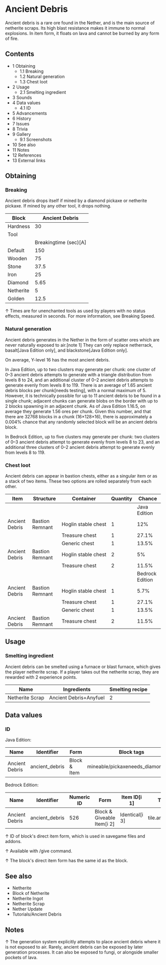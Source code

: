 # Ancient Debris
Ancient debris is a rare ore found in the Nether, and is the main source of netherite scraps. Its high blast resistance makes it immune to normal explosions. In item form, it floats on lava and cannot be burned by any form of fire.

## Contents
- 1 Obtaining
	- 1.1 Breaking
	- 1.2 Natural generation
	- 1.3 Chest loot
- 2 Usage
	- 2.1 Smelting ingredient
- 3 Sounds
- 4 Data values
	- 4.1 ID
- 5 Advancements
- 6 History
- 7 Issues
- 8 Trivia
- 9 Gallery
	- 9.1 Screenshots
- 10 See also
- 11 Notes
- 12 References
- 13 External links

## Obtaining
### Breaking
Ancient debris drops itself if mined by a diamond pickaxe or netherite pickaxe. If mined by any other tool, it drops nothing.

| Block     | Ancient Debris        |
|-----------|-----------------------|
| Hardness  | 30                    |
| Tool      |                       |
|           | Breakingtime (sec)[A] |
| Default   | 150                   |
| Wooden    | 75                    |
| Stone     | 37.5                  |
| Iron      | 25                    |
| Diamond   | 5.65                  |
| Netherite | 5                     |
| Golden    | 12.5                  |


↑ Times are for unenchanted tools as used by players with no status effects, measured in seconds. For more information, see Breaking Speed.


### Natural generation
Ancient debris generates in the Nether in the form of scatter ores which are never naturally exposed to air.[note 1] They can only replace netherrack, basalt‌[Java Edition  only], and blackstone‌[Java Edition  only].

On average, Y-level 16 has the most ancient debris.

In Java Edition, up to two clusters may generate per chunk: one cluster of 0–3 ancient debris attempts to generate with a triangle distribution from levels 8 to 24, and an additional cluster of 0–2 ancient debris attempts to generate evenly from levels 8 to 119. There is an average of 1.65 ancient debris blocks per chunk[needs testing], with a normal maximum of 5. However, it is technically possible for up to 11 ancient debris to be found in a single chunk; adjacent chunks can generate blobs on the border with up to 2 blocks spawning in an adjacent chunk. As of Java Edition 1.16.5, on average they generate 1.56 ores per chunk. Given this number, and that there are 32768 blocks in a chunk (16×128×16), there is approximately a 0.004% chance that any randomly selected block will be an ancient debris block.

In Bedrock Edition, up to five clusters may generate per chunk: two clusters of 0–3 ancient debris attempt to generate evenly from levels 8 to 23, and an additional three clusters of 0–2 ancient debris attempt to generate evenly from levels 8 to 119.


### Chest loot
Ancient debris can appear in bastion chests, either as a singular item or as a stack of two items. These two options are rolled separately from each other.

| Item           | Structure       | Container           | Quantity | Chance          |
|----------------|-----------------|---------------------|----------|-----------------|
|                |                 |                     |          | Java Edition    |
| Ancient Debris | Bastion Remnant | Hoglin stable chest | 1        | 12%             |
|                |                 | Treasure chest      | 1        | 27.1%           |
|                |                 | Generic chest       | 1        | 13.5%           |
| Ancient Debris | Bastion Remnant | Hoglin stable chest | 2        | 5%              |
|                |                 | Treasure chest      | 2        | 11.5%           |
|                |                 |                     |          | Bedrock Edition |
| Ancient Debris | Bastion Remnant | Hoglin stable chest | 1        | 5.7%            |
|                |                 | Treasure chest      | 1        | 27.1%           |
|                |                 | Generic chest       | 1        | 13.5%           |
| Ancient Debris | Bastion Remnant | Treasure chest      | 2        | 11.5%           |

## Usage
### Smelting ingredient
Ancient debris can be smelted using a furnace or blast furnace, which gives the player netherite scrap. If a player takes out the netherite scrap, they are rewarded with 2 experience points.

| Name            | Ingredients            | Smelting recipe |
|-----------------|------------------------|-----------------|
| Netherite Scrap | Ancient Debris+Anyfuel | 2               |

## Data values
### ID
Java Edition:

| Name           | Identifier     | Form         | Block tags                         | Translation key                |
|----------------|----------------|--------------|------------------------------------|--------------------------------|
| Ancient Debris | ancient_debris | Block & Item | mineable/pickaxeneeds_diamond_tool | block.minecraft.ancient_debris |

Bedrock Edition:

| Name           | Identifier     | Numeric ID | Form                       | Item ID[i 1]   | Translation key          |
|----------------|----------------|------------|----------------------------|----------------|--------------------------|
| Ancient Debris | ancient_debris | 526        | Block & Giveable Item[i 2] | Identical[i 3] | tile.ancient_debris.name |


↑ ID of block's direct item form, which is used in savegame files and addons.

↑ Available with /give command.

↑ The block's direct item form has the same id as the block.


## See also
- Netherite
- Block of Netherite
- Netherite Ingot
- Netherite Scrap
- Nether Update
- Tutorials/Ancient Debris

## Notes

↑ The generation system explicitly attempts to place ancient debris where it is not exposed to air. Rarely, ancient debris can be exposed by later generation processes. It can also be exposed to fungi, or alongside smaller pockets of lava.


